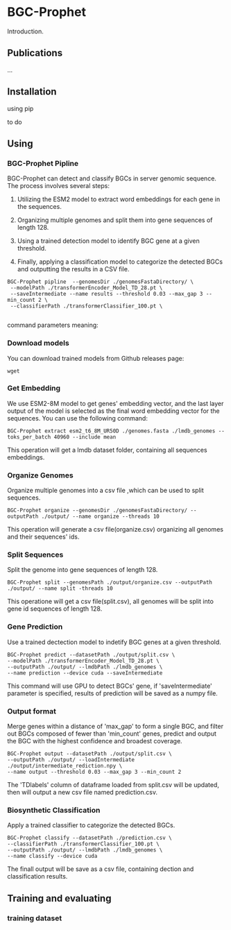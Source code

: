 # BGC-Prophet

Introduction.

## Publications

...

## Installation

using pip

to do

## Using

### BGC-Prophet Pipline

BGC-Prophet can detect and classify BGCs in server genomic sequence. The process involves several steps:

1. Utilizing the ESM2 model to extract word embeddings for each gene in the sequences.

2. Organizing multiple genomes and split them into gene sequences of length 128.

3. Using a trained detection model to identify BGC gene at a given threshold.

4. Finally, applying a classification model to categorize the detected BGCs and outputting the results in a CSV file.


```shell
BGC-Prophet pipline  --genomesDir ./genomesFastaDirectory/ \
 --modelPath ./transformerEncoder_Model_TD_28.pt \
 --saveIntermediate --name results --threshold 0.03 --max_gap 3 --min_count 2 \
 --classifierPath ./transformerClassifier_100.pt \
 
```

command parameters meaning:


### Download models

You can download trained models from Github releases page:

```shell
wget 
```


### Get Embedding

We use ESM2-8M model to get genes' embedding vector, and the last layer output of the model is selected as the final word embedding vector for the sequences. You can use the following command:

```shell
BGC-Prophet extract esm2_t6_8M_UR50D ./genomes.fasta ./lmdb_genomes --toks_per_batch 40960 --include mean
```

This operation will get a lmdb dataset folder, containing all sequences embeddings.

### Organize Genomes

Organize multiple genomes into a csv file ,which can be used to split sequences.
```shell
BGC-Prophet organize --genomesDir ./genomesFastaDirectory/ --outputPath ./output/ --name organize --threads 10
```
This operation will generate a csv file(organize.csv) organizing all genomes and their sequences' ids.

### Split Sequences

Split the genome into gene sequences of length 128.
```shell
BGC-Prophet split --genomesPath ./output/organize.csv --outputPath ./output/ --name split -threads 10
```
This operatione will get a csv file(split.csv), all genomes will be split into gene id sequences of length 128.

### Gene Prediction

Use a trained dectection model to indetify BGC genes at a given threshold.

```shell
BGC-Prophet predict --datasetPath ./output/split.csv \
--modelPath ./transformerEncoder_Model_TD_28.pt \
--outputPath ./output/ --lmdbPath ./lmdb_genomes \
--name prediction --device cuda --saveIntermediate
```
This command will use GPU to detect BGCs' gene, if 'saveIntermediate' parameter is specified, results of prediction will be saved as a numpy file.

### Output format

Merge genes within a distance of 'max_gap' to form a single BGC, and filter out BGCs composed of fewer than 'min_count' genes, predict and output the BGC with the highest confidence and broadest coverage.

```shell
BGC-Prophet output --datasetPath ./output/split.csv \
--outputPath ./output/ --loadIntermediate ./output/intermediate_rediction.npy \
--name output --threshold 0.03 --max_gap 3 --min_count 2
```

The 'TDlabels' column of dataframe loaded from split.csv will be updated, then will output a new csv file named prediction.csv.

### Biosynthetic Classification

Apply a trained classifier to categorize the detected BGCs.

```shell
BGC-Prophet classify --datasetPath ./prediction.csv \
--classifierPath ./transformerClassifier_100.pt \
--outputPath ./output/ --lmdbPath ./lmdb_genomes \
--name classify --device cuda 
```

The finall output will be save as a csv file, containing dection and classification results.

## Training and evaluating



### training dataset

